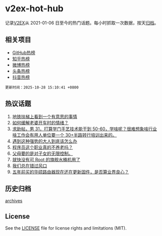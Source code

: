 # v2ex-hot-hub

 记录[V2EX](https://www.v2ex.com/)从 2021-01-06 日至今的热门话题。每小时抓取一次数据，按天[归档](archives)。
 
 ## 相关项目

- [GitHub热榜](https://github.com/lonnyzhang423/github-hot-hub)
- [知乎热榜](https://github.com/lonnyzhang423/zhihu-hot-hub)
- [微博热榜](https://github.com/lonnyzhang423/weibo-hot-hub)
- [头条热榜](https://github.com/lonnyzhang423/toutiao-hot-hub)
- [抖音热榜](https://github.com/lonnyzhang423/douyin-hot-hub)


 `更新时间：2025-10-28 15:10:41 +0800`

## 热议话题

1. [地铁扶梯上看到一个有意思的事情](https://www.v2ex.com/t/1168795)
1. [如何缓解老婆开车时的情绪？](https://www.v2ex.com/t/1168661)
1. [求助帖，男 31，打算学门手艺技术能干到 50-60，学啥呢？很难想象啥行业啥工作会有用人单位要一个 30+半路转行培训出来的。](https://www.v2ex.com/t/1168732)
1. [遇到这种强势的大人到底该怎么办](https://www.v2ex.com/t/1168872)
1. [程序员这个职业真的不养老吗？](https://www.v2ex.com/t/1168799)
1. [父母要的是对子女的无限控制。](https://www.v2ex.com/t/1168679)
1. [就快没有可 Root 的旗舰水桶机用了](https://www.v2ex.com/t/1168736)
1. [我们总在错过风口](https://www.v2ex.com/t/1168671)
1. [五年前买的华硕路由器现在还在更新固件，是否算业界良心？](https://www.v2ex.com/t/1168788)

## 历史归档

[archives](archives)

## License

See the [LICENSE](LICENSE) file for license rights and limitations (MIT).
